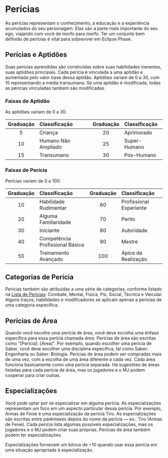 # Perícias

As perícias representam o conhecimento, a educação e a experiência acumulados do seu personagem. Elas são a parte mais importante do seu ego, viajando com você de morfo para morfo. Ter um conjunto bem definido de perícias é vital para sobreviver em Eclipse Phase.

## Perícias e Aptidões

Suas perícias aprendidas são construídas sobre suas habilidades inerentes, suas aptidões principais. Cada perícia é vinculada a uma aptidão e aumentada pelo valor base dessa aptidão. Aptidões variam de 0 a 30, com 15 representando a média transumana. Se uma aptidão é modificada, todas as perícias vinculadas também são modificadas.

<!-- CLEANED blockquote class="table" -->

### Faixas de Aptidão

As aptidões variam de 0 a 30.

| Graduação | Classificação       | Graduação | Classificação |
|:---------:|:------------------- |:---------:|:------------- |
|     5     | Criança             |    20     | Aprimorado    |
|    10     | Humano Não Ampliado |    25     | Super-Humano  |
|    15     | Transumano          |    30     | Pós-Humano    |

<!-- CLEANED /blockquote -->

<!-- CLEANED blockquote class="table" -->

### Faixas de Perícia

Perícias variam de 0 a 100.

| Graduação | Classificação                   | Graduação | Classificação           |
|:---------:|:------------------------------- |:---------:|:----------------------- |
|    10     | Habilidade Rudimentar           |    60     | Profissional Experiente |
|    20     | Alguma Familiaridade            |    70     | Perito                  |
|    30     | Iniciante                       |    80     | Autoridade              |
|    40     | Competência Profissional Básica |    90     | Mestre                  |
|    50     | Treinamento Avançado            |    100    | Ápice da Realização     |

<!-- CLEANED /blockquote -->

## Categorias de Perícia

Perícias também são atribuídas a uma série de categorias, conforme listado na [Lista de Perícias](../04/19-active-skill-list.md#skill-list): Combate, Mental, Física, Psi, Social, Técnica e Veicular. Alguns traços, habilidades e modificadores se aplicam apenas a perícias de uma categoria específica.

## Perícias de Área

Quando você escolhe uma perícia de área, você deve escolha uma ênfase específica para essa perícia chamada _área_. Perícias de área são escritas como "\[Perícia\]: \[Área\]". Por exemplo, quando escolher uma perícia de Saber, você deve escolher uma disciplina específica, tal como Saber: Engenharia ou Saber: Biologia. Perícias de área podem ser compradas mais de uma vez, com a escolha de uma área diferente a cada vez. Cada área funciona basicamente como uma perícia separada. Há sugestões de áreas listadas para cada perícia de área, mas os jogadores e o MJ podem cooperar para criar outras.

## Especializações

Você pode optar por se especializar em alguma perícia. As especializações representam um foco em um aspecto particular dessa perícia. Por exemplo, Armas de Feixe é uma especialização da perícia Tiro. As especializações são escritas entre parênteses depois do nome da perícia — ex.: Tiro (Armas de Feixe). Cada perícia lista algumas possíveis especializações, mas os jogadores e o MJ podem criar suas próprias. Perícias de área também podem ter especializações.

Especializações fornecem um bônus de +10 quando usar essa perícia em uma situação apropriada à especialização.
